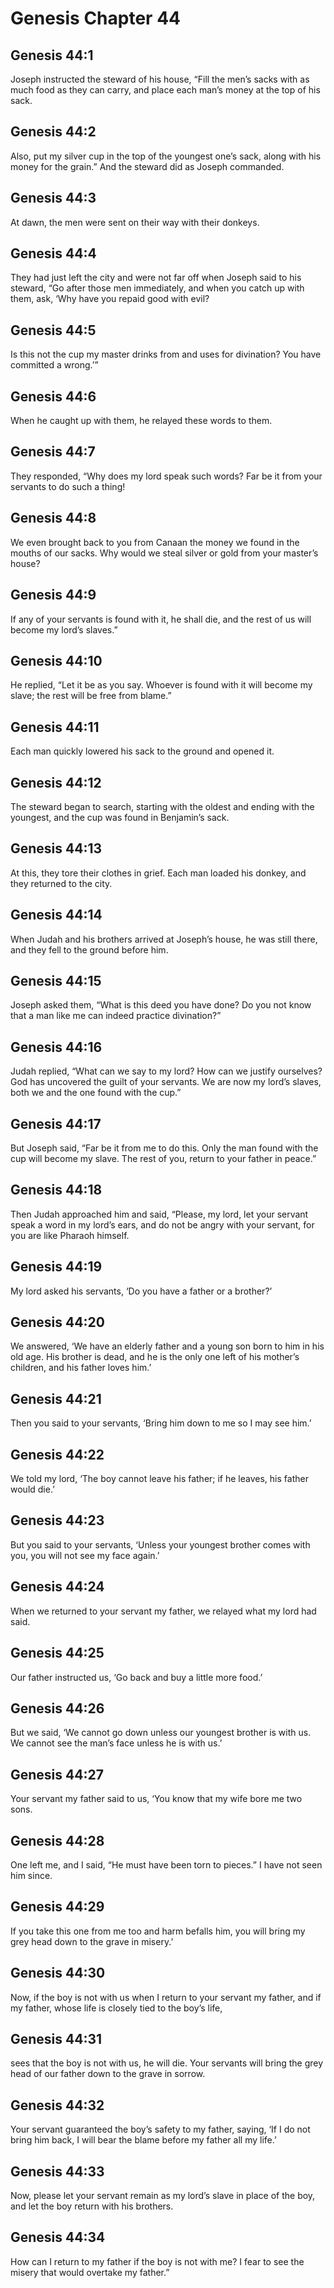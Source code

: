 # Genesis Chapter 44

## Genesis 44:1
Joseph instructed the steward of his house, “Fill the men’s sacks with as much food as they can carry, and place each man’s money at the top of his sack.

## Genesis 44:2
Also, put my silver cup in the top of the youngest one’s sack, along with his money for the grain.” And the steward did as Joseph commanded.

## Genesis 44:3
At dawn, the men were sent on their way with their donkeys.

## Genesis 44:4
They had just left the city and were not far off when Joseph said to his steward, “Go after those men immediately, and when you catch up with them, ask, ‘Why have you repaid good with evil?

## Genesis 44:5
Is this not the cup my master drinks from and uses for divination? You have committed a wrong.’”

## Genesis 44:6
When he caught up with them, he relayed these words to them.

## Genesis 44:7
They responded, “Why does my lord speak such words? Far be it from your servants to do such a thing!

## Genesis 44:8
We even brought back to you from Canaan the money we found in the mouths of our sacks. Why would we steal silver or gold from your master’s house?

## Genesis 44:9
If any of your servants is found with it, he shall die, and the rest of us will become my lord’s slaves.”

## Genesis 44:10
He replied, “Let it be as you say. Whoever is found with it will become my slave; the rest will be free from blame.”

## Genesis 44:11
Each man quickly lowered his sack to the ground and opened it.

## Genesis 44:12
The steward began to search, starting with the oldest and ending with the youngest, and the cup was found in Benjamin’s sack.

## Genesis 44:13
At this, they tore their clothes in grief. Each man loaded his donkey, and they returned to the city.

## Genesis 44:14
When Judah and his brothers arrived at Joseph’s house, he was still there, and they fell to the ground before him.

## Genesis 44:15
Joseph asked them, “What is this deed you have done? Do you not know that a man like me can indeed practice divination?”

## Genesis 44:16
Judah replied, “What can we say to my lord? How can we justify ourselves? God has uncovered the guilt of your servants. We are now my lord’s slaves, both we and the one found with the cup.”

## Genesis 44:17
But Joseph said, “Far be it from me to do this. Only the man found with the cup will become my slave. The rest of you, return to your father in peace.”

## Genesis 44:18
Then Judah approached him and said, “Please, my lord, let your servant speak a word in my lord’s ears, and do not be angry with your servant, for you are like Pharaoh himself.

## Genesis 44:19
My lord asked his servants, ‘Do you have a father or a brother?’

## Genesis 44:20
We answered, ‘We have an elderly father and a young son born to him in his old age. His brother is dead, and he is the only one left of his mother’s children, and his father loves him.’

## Genesis 44:21
Then you said to your servants, ‘Bring him down to me so I may see him.’

## Genesis 44:22
We told my lord, ‘The boy cannot leave his father; if he leaves, his father would die.’

## Genesis 44:23
But you said to your servants, ‘Unless your youngest brother comes with you, you will not see my face again.’

## Genesis 44:24
When we returned to your servant my father, we relayed what my lord had said.

## Genesis 44:25
Our father instructed us, ‘Go back and buy a little more food.’

## Genesis 44:26
But we said, ‘We cannot go down unless our youngest brother is with us. We cannot see the man’s face unless he is with us.’

## Genesis 44:27
Your servant my father said to us, ‘You know that my wife bore me two sons.

## Genesis 44:28
One left me, and I said, “He must have been torn to pieces.” I have not seen him since.

## Genesis 44:29
If you take this one from me too and harm befalls him, you will bring my grey head down to the grave in misery.’

## Genesis 44:30
Now, if the boy is not with us when I return to your servant my father, and if my father, whose life is closely tied to the boy’s life,

## Genesis 44:31
sees that the boy is not with us, he will die. Your servants will bring the grey head of our father down to the grave in sorrow.

## Genesis 44:32
Your servant guaranteed the boy’s safety to my father, saying, ‘If I do not bring him back, I will bear the blame before my father all my life.’

## Genesis 44:33
Now, please let your servant remain as my lord’s slave in place of the boy, and let the boy return with his brothers.

## Genesis 44:34
How can I return to my father if the boy is not with me? I fear to see the misery that would overtake my father.”
